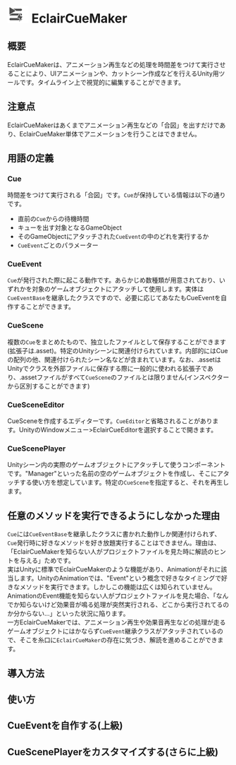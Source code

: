 # <img src="Images/IconHiDPI.png" width=48px /> EclairCueMaker

## 概要
EclairCueMakerは、アニメーション再生などの処理を時間差をつけて実行させることにより、UIアニメーションや、カットシーン作成などを行えるUnity用ツールです。タイムライン上で視覚的に編集することができます。

## 注意点
EclairCueMakerはあくまでアニメーション再生などの「合図」を出すだけであり、EclairCueMaker単体でアニメーションを行うことはできません。
## 用語の定義
### Cue
時間差をつけて実行される「合図」です。`Cue`が保持している情報は以下の通りです。
* 直前の`Cue`からの待機時間
* キューを出す対象となるGameObject
* そのGameObjectにアタッチされた`CueEvent`の中のどれを実行するか
* `CueEvent`ごとのパラメーター

### CueEvent
`Cue`が発行された際に起こる動作です。あらかじめ数種類が用意されており、いずれかを対象のゲームオブジェクトにアタッチして使用します。実体は`CueEventBase`を継承したクラスですので、必要に応じてあなたもCueEventを自作することができます。
### CueScene
複数の`Cue`をまとめたもので、独立したファイルとして保存することができます(拡張子は.asset)。特定のUnityシーンに関連付けられています。内部的にはCueの配列の他、関連付けられたシーン名などが含まれています。なお、.assetはUnityでクラスを外部ファイルに保存する際に一般的に使われる拡張子であり、.assetファイルがすべて`CueScene`のファイルとは限りません(インスペクターから区別することができます)
### CueSceneEditor
CueSceneを作成するエディターです。`CueEditor`と省略されることがあります。UnityのWindowメニュー>EclairCueEditorを選択することで開きます。
### CueScenePlayer
Unityシーン内の実際のゲームオブジェクトにアタッチして使うコンポーネントです。"Manager"といった名前の空のゲームオブジェクトを作成し、そこにアタッチする使い方を想定しています。特定の`CueScene`を指定すると、それを再生します。
## 任意のメソッドを実行できるようにしなかった理由
`Cue`には`CueEventBase`を継承したクラスに書かれた動作しか関連付けられず、`Cue`発行時に好きなメソッドを好き放題実行することはできません。理由は、「EclairCueMakerを知らない人がプロジェクトファイルを見た時に解読のヒントを与える」ためです。  
実はUnityに標準でEclairCueMakerのような機能があり、Animationがそれに該当します。UnityのAnimationでは、"Event"という概念で好きなタイミングで好きなメソッドを実行できます。しかしこの機能は広くは知られていません。AnimationのEvent機能を知らない人がプロジェクトファイルを見た場合、「なんでか知らないけど効果音が鳴る処理が突然実行される、どこから実行されてるのか分からない…」といった状況に陥ります。  
一方EclairCueMakerでは、アニメーション再生や効果音再生などの処理が走るゲームオブジェクトにはかならず`CueEvent`継承クラスがアタッチされているので、そこを糸口に`EclairCueMaker`の存在に気づき、解読を進めることができます。

## 導入方法

## 使い方

## CueEventを自作する(上級)

## CueScenePlayerをカスタマイズする(さらに上級)
